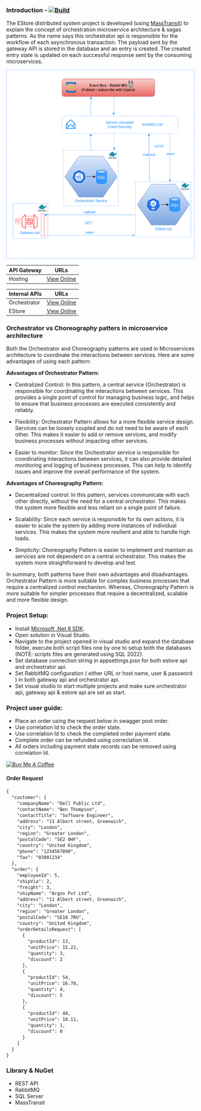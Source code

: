 ### Introduction - [![Build](https://github.com/qasimshk/EStore-distributed-application/actions/workflows/build.yml/badge.svg)](https://github.com/qasimshk/EStore-distributed-application/actions/workflows/build.yml)

The EStore distributed system project is developed (using [MassTransit](https://masstransit.io/)) to explain the concept of orchestration microservice architecture & sagas patterns. As the name says this orchestrator api is responsible for the workflow of each asynchronous transaction. The payload sent by the gateway API is stored in the database and an entry is created. The created entry state is updated on each successful response sent by the consuming microservices.

![](https://github.com/qasimshk/EStore/blob/main/Database/EStore%20Design.drawio.png)

| API Gateway  | URLs |
| ------------- | ------------- |
| Hosting | [View Online](http://gateway.runasp.net/swagger/index.html) |

| Internal APIs  | URLs |
| ------------- | ------------- |
| Orchestrator | [View Online](http://orchestrator.runasp.net/swagger/index.html) |
| EStore | [View Online](http://estoresrv.runasp.net/swagger/index.html) |


### Orchestrator vs Choreography patters in microservice architecture 
Both the Orchestrator and Choreography patterns are used in Microservices architecture to coordinate the interactions between services. Here are some advantages of using each pattern:

**Advantages of Orchestrator Pattern:**

- Centralized Control: In this pattern, a central service (Orchestrator) is responsible for coordinating the interactions between services. This provides a single point of control for managing business logic, and helps to ensure that business processes are executed consistently and reliably.

- Flexibility: Orchestrator Pattern allows for a more flexible service design. Services can be loosely coupled and do not need to be aware of each other. This makes it easier to add or remove services, and modify business processes without impacting other services.

- Easier to monitor: Since the Orchestrator service is responsible for coordinating interactions between services, it can also provide detailed monitoring and logging of business processes. This can help to identify issues and improve the overall performance of the system.

**Advantages of Choreography Pattern:**

- Decentralized control: In this pattern, services communicate with each other directly, without the need for a central orchestrator. This makes the system more flexible and less reliant on a single point of failure.

- Scalability: Since each service is responsible for its own actions, it is easier to scale the system by adding more instances of individual services. This makes the system more resilient and able to handle high loads.

- Simplicity: Choreography Pattern is easier to implement and maintain as services are not dependent on a central orchestrator. This makes the system more straightforward to develop and test.

In summary, both patterns have their own advantages and disadvantages. Orchestrator Pattern is more suitable for complex business processes that require a centralized control mechanism. Whereas, Choreography Pattern is more suitable for simpler processes that require a decentralized, scalable and more flexible design.

### Project Setup:
- Install [Microsoft .Net 8 SDK](https://dotnet.microsoft.com/en-us/download/dotnet/8.0).
- Open solution in Visual Studio.
- Navigate to the project opened in visual studio and expand the database folder, execute both script files one by one to setup both the databases (NOTE: scripts files are generated using SQL 2022).
- Set database connection string in appsettings.josn for both estore api and orchestrator api.
- Set RabbitMQ configuration ( either URL or host name, user & password ) in both gateway api and orchestrator api.
- Set visual studio to start multiple projects and make sure orchestrator api, gateway api & estore api are set as start.

### Project user guide:
- Place an order using the request below in swagger post order.
- Use correlation Id to check the order state.
- Use correlation Id to check the completed order payment state.
- Complete order can be refunded using correclation Id.
- All orders including payment state records can be removed using correlation Id.

<a href="https://buymeacoffee.com/cematix" target="_blank"><img src="https://cdn.buymeacoffee.com/buttons/v2/default-yellow.png" alt="Buy Me A Coffee" style="height: 60px !important;width: 217px !important;" ></a>

#### Order Request
```http
{
  "customer": {
    "companyName": "Dell Public Ltd",
    "contactName": "Ben Thompson",
    "contactTitle": "Software Engineer",
    "address": "11 Albert street, Greenwich",
    "city": "London",
    "region": "Greater London",
    "postalCode": "SE2 0HF",
    "country": "United Kingdom",
    "phone": "1234567890",
    "fax": "03001234"
  },
  "order": {
    "employeeId": 5,
    "shipVia": 2,
    "freight": 3,
    "shipName": "Argos Pvt Ltd",
    "address": "11 Albert street, Greenwich",
    "city": "London",
    "region": "Greater London",
    "postalCode": "SE18 7RU",
    "country": "United Kingdom",
    "orderDetailsRequest": [
      {
        "productId": 13,
        "unitPrice": 15.22,
        "quantity": 3,
        "discount": 2
      },
      {
        "productId": 54,
        "unitPrice": 16.78,
        "quantity": 4,
        "discount": 5
      },
      {
        "productId": 40,
        "unitPrice": 10.11,
        "quantity": 1,
        "discount": 0
      }
    ]
  }
}
```

### Library & NuGet

- REST API
- RabbitMQ
- SQL Server
- MassTransit

<!-- 
qasim.kainos@gmail.com - gateway
vzimsim@gmail.com - orchestrator
savvysavingsapp@gmail.com - api 
https://www.monsterasp.net/
351c71d7-3765-4094-8b61-56155821f5e6 - FAIL
7a2a526b-127a-4a29-a101-896ad0a2ed00 - PASS
-->
